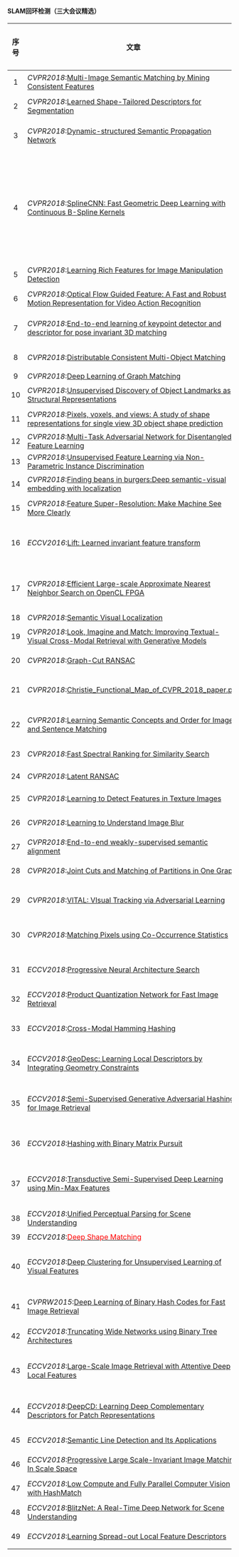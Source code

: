 #### SLAM回环检测（三大会议精选）

| <center>序号</center> | <center>文章</center>                                        | <center>特点</center>          |                  <center>是否开源</center>                   | <center>备注</center>                                        |
| :-------------------: | :----------------------------------------------------------- | :----------------------------- | :----------------------------------------------------------: | ------------------------------------------------------------ |
|           1           | *CVPR2018*:[Multi-Image Semantic Matching by Mining Consistent Features](papers/Wang_Multi-Image_Semantic_Matching_CVPR_2018_paper.pdf) | 语义图像匹配                   |                              否                              |                                                              |
|           2           | *CVPR2018*:[Learned Shape-Tailored Descriptors for Segmentation](papers/Khan_Learned_Shape-Tailored_Descriptors_CVPR_2018_paper.pdf) | 形状描述符                     |                              否                              |                                                              |
|           3           | *CVPR2018*:[Dynamic-structured Semantic Propagation Network](papers/Liang_Dynamic-Structured_Semantic_Propagation_CVPR_2018_paper.pdf) | 动态结构语义传播网络           |                              否                              |                                                              |
|           4           | *CVPR2018*:[SplineCNN: Fast Geometric Deep Learning with Continuous B-Spline Kernels](papers/Fey_SplineCNN_Fast_Geometric_CVPR_2018_paper.pdf) | 几何深度学习                   |      [是](https://github.com/rusty1s/pytorch_geometric)      | [几何深度学习](http://www.yidianzixun.com/article/0J3c2xqi)两大技术 |
|           5           | *CVPR2018*:[Learning Rich Features for Image Manipulation Detection](papers/Zhou_Learning_Rich_Features_CVPR_2018_paper.pdf) | 图像篡改检测                   |                              否                              |                                                              |
|           6           | *CVPR2018*:[Optical Flow Guided Feature: A Fast and Robust Motion Representation for Video Action Recognition](papers/Sun_Optical_Flow_Guided_CVPR_2018_paper.pdf) | 光流加速特征提取               | [是](https://github.com/kevin-ssy/Optical-Flow-Guided-Feature) |                                                              |
|           7           | *CVPR2018*:[End-to-end learning of keypoint detector and descriptor for pose invariant 3D matching](papers/Georgakis_End-to-End_Learning_of_CVPR_2018_paper.pdf) | 3d端到端特征检测与描述         |                              否                              |                                                              |
|           8           | *CVPR2018*:[Distributable Consistent Multi-Object Matching](papers/Hu_Distributable_Consistent_Multi-Object_CVPR_2018_paper.pdf) | 多对象匹配                     |                              否                              |                                                              |
|           9           | *CVPR2018*:[Deep Learning of Graph Matching](papers/Zanfir_Deep_Learning_of_CVPR_2018_paper.pdf) | 图匹配                         |                              否                              |                                                              |
|          10           | *CVPR2018*:[Unsupervised Discovery of Object Landmarks as Structural Representations](paper/Zhang_Unsupervised_Discovery_of_CVPR_2018_paper.pdf) | 目标结构描述                   |                              否                              |                                                              |
|          11           | *CVPR2018*:[Pixels, voxels, and views: A study of shape representations for single view 3D object shape prediction](Shin_Pixels_Voxels_and_CVPR_2018_paper.pdf) | 3d形状表达                     | [是](https://www.ics.uci.edu/~daeyuns/pixels-voxels-views/)  |                                                              |
|          12           | *CVPR2018*:[Multi-Task Adversarial Network for Disentangled Feature Learning](papers/Liu_Multi-Task_Adversarial_Network_CVPR_2018_paper.pdf) | 特征学习                       |                              否                              |                                                              |
|          13           | *CVPR2018*:[Unsupervised Feature Learning via Non-Parametric Instance Discrimination](papers/Wu_Unsupervised_Feature_Learning_CVPR_2018_paper.pdf) | 特征学习                       |                              否                              |                                                              |
|          14           | *CVPR2018*:[Finding beans in burgers:Deep semantic-visual embedding with localization](papers/Engilberge_Finding_Beans_in_CVPR_2018_paper.pdf) | 语义信息促进定位               |                              否                              |                                                              |
|          15           | *CVPR2018*:[Feature Super-Resolution: Make Machine See More Clearly](papers/Tan_Feature_Super-Resolution_Make_CVPR_2018_paper.pdf) | 超像素特征                     |                              否                              |                                                              |
|          16           | *ECCV2016*:[Lift: Learned invariant feature transform](papers/Yi2016_Chapter_LIFTLearnedInvariantFeatureTra.pdf) | LIFT特征比SIFT匹配度更高       |                              是                              |                                                              |
|          17           | *CVPR2018*:[Efficient Large-scale Approximate Nearest Neighbor Search on OpenCL FPGA](papers/Zhang_Efficient_Large-Scale_Approximate_CVPR_2018_paper.pdf) | 基于ANN的大场景搜索方法        |                              否                              |                                                              |
|          18           | *CVPR2018*:[Semantic Visual Localization](papers/Schonberger_Semantic_Visual_Localization_CVPR_2018_paper.pdf) | 语义定位                       |                              否                              |                                                              |
|          19           | *CVPR2018*:[Look, Imagine and Match: Improving Textual-Visual Cross-Modal Retrieval with Generative Models](papers/Gu_Look_Imagine_and_CVPR_2018_paper.pdf) | 跨模态检索                     |                              否                              |                                                              |
|          20           | *CVPR2018*:[Graph-Cut RANSAC](papers/Barath_Graph-Cut_RANSAC_CVPR_2018_paper.pdf) | 鲁棒状态估计方法               |       [是](https://github.com/danini/graph-cut-ransac)       |                                                              |
|          21           | *CVPR2018*:[Christie_Functional_Map_of_CVPR_2018_paper.pdf](papers/Christie_Functional_Map_of_CVPR_2018_paper.pdf) | 数据集，世界功能地图           |                [是](https://github.com/fMoW)                 |                                                              |
|          22           | *CVPR2018*:[Learning Semantic Concepts and Order for Image and Sentence Matching](Huang_Learning_Semantic_Concepts_CVPR_2018_paper.pdf) | 语义匹配（图像和句子）         |                              否                              |                                                              |
|          23           | *CVPR2018*:[Fast Spectral Ranking for Similarity Search](Iscen_Fast_Spectral_Ranking_CVPR_2018_paper.pdf) | 相似度搜索                     |                              否                              |                                                              |
|          24           | *CVPR2018*:[Latent RANSAC](Korman_Latent_RANSAC_CVPR_2018_paper.pdf) | Latent RANSAC                  |          [是](https://github.com/rlit/LatentRANSAC)          |                                                              |
|          25           | *CVPR2018*:[Learning to Detect Features in Texture Images](Zhang_Learning_to_Detect_CVPR_2018_paper.pdf) | 纹理图片特征检测               |                              否                              |                                                              |
|          26           | *CVPR2018*:[Learning to Understand Image Blur](Zhang_Learning_to_Understand_CVPR_2018_paper.pdf) | 模糊图像理解                   |  [“是”](https://github.com/Lotuslisa/Understand_Image_Blur)  |                                                              |
|          27           | *CVPR2018*:[End-to-end weakly-supervised semantic alignment](papers/Rocco_End-to-End_Weakly-Supervised_Semantic_CVPR_2018_paper.pdf) | 弱监督语义匹配                 |                              否                              |                                                              |
|          28           | *CVPR2018*:[Joint Cuts and Matching of Partitions in One Graph](papers/Yu_Joint_Cuts_and_CVPR_2018_paper.pdf) | 图割和图匹配联合               |                              否                              |                                                              |
|          29           | *CVPR2018*:[VITAL: VIsual Tracking via Adversarial Learning](papers/Song_VITAL_VIsual_Tracking_CVPR_2018_paper.pdf) | 利用对抗学习进行视觉跟踪       |    [是](https://ybsong00.github.io/cvpr18_tracking/index)    |                                                              |
|          30           | *CVPR2018*:[Matching Pixels using Co-Occurrence Statistics](Kat_Matching_Pixels_Using_CVPR_2018_paper.pdf) | 利用统计学方法匹配像素         |                              否                              |                                                              |
|          31           | *ECCV2018*:[Progressive Neural Architecture Search](papers/Chenxi_Liu_Progressive_Neural_Architecture_ECCV_2018_paper.pdf) | 利用增强学习进行搜索           |                              有                              |                                                              |
|          32           | *ECCV2018*:[Product Quantization Network for Fast Image Retrieval](papers/Tan_Yu_Product_Quantization_Network_ECCV_2018_paper.pdf) | 快速图像搜索                   |                              否                              |                                                              |
|          33           | *ECCV2018*:[Cross-Modal Hamming Hashing](papers/Yue_Cao_Cross-Modal_Hamming_Hashing_ECCV_2018_paper.pdf) | 跨模态哈希汉明搜索             |                              否                              |                                                              |
|          34           | *ECCV2018*:[GeoDesc: Learning Local Descriptors by Integrating Geometry Constraints](papers/Zixin_Luo_Learning_Local_Descriptors_ECCV_2018_paper.pdf) | 利用几何约束的局部描述子       |                              否                              |                                                              |
|          35           | *ECCV2018*:[Semi-Supervised Generative Adversarial Hashing for Image Retrieval](papers/Guanan_Wang_Semi-Supervised_Generative_Adversarial_ECCV_2018_paper.pdf) | 半监督对抗哈希算法用于图像检索 |                              否                              |                                                              |
|          36           | *ECCV2018*:[Hashing with Binary Matrix Pursuit](papers/Fatih_Cakir_Hashing_with_Binary_ECCV_2018_paper.pdf) | 利用二进制矩阵跟踪的哈希       |                              否                              |                                                              |
|          37           | *ECCV2018*:[Transductive Semi-Supervised Deep Learning using Min-Max Features](papers/Weiwei_Shi_Transductive_Semi-Supervised_Deep_ECCV_2018_paper.pdf) | 基于大小特征的的半监督学习     |                              否                              |                                                              |
|          38           | *ECCV2018*:[Unified Perceptual Parsing for Scene Understanding](papers/Tete_Xiao_Unified_Perceptual_Parsing_ECCV_2018_paper.pdf) | 统一的场景感知                 |     [是](https://github.com/CSAILVision/unifiedparsing)      |                                                              |
|          39           | *ECCV2018*:[<font color=#ff0000>Deep Shape Matching</font>](papers/Filip_Radenovic_Deep_Shape_Matching_ECCV_2018_paper.pdf) | 形状匹配                       |       [是](http://cmp.felk.cvut.cz/cnnimageretrieval/)       |                                                              |
|          40           | *ECCV2018*:[Deep Clustering for Unsupervised Learning of Visual Features](papers/Mathilde_Caron_Deep_Clustering_for_ECCV_2018_paper.pdf) | 将聚类引入CNN的参数学习中      |                              否                              |                                                              |
|          41           | *CVPRW2015*:[Deep Learning of Binary Hash Codes for Fast Image Retrieval](papers/cvprw15_Deep_Learning_of_Binary_Hash_Codes_for_Fast_Image_Retrieval.pdf) | 二进制哈希快速图像检索         |     [是](https://github.com/kevinlin311tw/caffe-cvprw15)     |                                                              |
|          42           | *ECCV2018*:[Truncating Wide Networks using Binary Tree Architectures](papers/Zhang_Truncating_Wide_Networks_ICCV_2017_paper.pdf) | 二进制树网络架构               |         [是](https://github.com/ZhangVision/bitnet)          |                                                              |
|          43           | *ECCV2018*:[Large-Scale Image Retrieval with Attentive Deep Local Features](papers/Noh_Large-Scale_Image_Retrieval_ICCV_2017_paper.pdf) | 利用局部特征进行大规模图像检索 |                              否                              |                                                              |
|          44           | *ECCV2018*:[DeepCD: Learning Deep Complementary Descriptors for Patch Representations](papers/Yang_DeepCD_Learning_Deep_ICCV_2017_paper.pdf) | 进行互补学习的描述符           |          [是](https://github.com/shamangary/DeepCD)          |                                                              |
|          45           | *ECCV2018*:[Semantic Line Detection and Its Applications](papers/Lee_Semantic_Line_Detection_ICCV_2017_paper.pdf) | 语义线检测                     |                              否                              |                                                              |
|          46           | *ECCV2018*:[Progressive Large Scale-Invariant Image Matching In Scale Space](papers/Zhou_Progressive_Large_Scale-Invariant_ICCV_2017_paper.pdf) | 尺度不变图像匹配               |                              否                              |                                                              |
|          47           | *ECCV2018*:[Low Compute and Fully Parallel Computer Vision with HashMatch](papers/Fanello_Low_Compute_and_ICCV_2017_paper.pdf) | 低复杂度哈希匹配               |                              否                              |                                                              |
|          48           | *ECCV2018*:[BlitzNet: A Real-Time Deep Network for Scene Understanding](papers/Dvornik_BlitzNet_A_Real-Time_ICCV_2017_paper.pdf) | 实时场景理解                   |      [是](http://thoth.inrialpes.fr/research/blitznet/)      |                                                              |
|          49           | *ECCV2018*:[Learning Spread-out Local Feature Descriptors](papers/Zhang_Learning_Spread-Out_Local_ICCV_2017_paper.pdf) | 局部特征描述子                 |            [是](https://github.com/ColumbiaDVMM/)            |                                                              |

